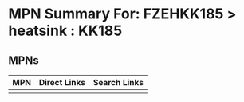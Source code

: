 



# MPN Summary For: FZEHKK185 > heatsink : KK185

## MPNs
  

|MPN|Direct Links|Search Links|
| :--- | :--- | :--- |
||||
